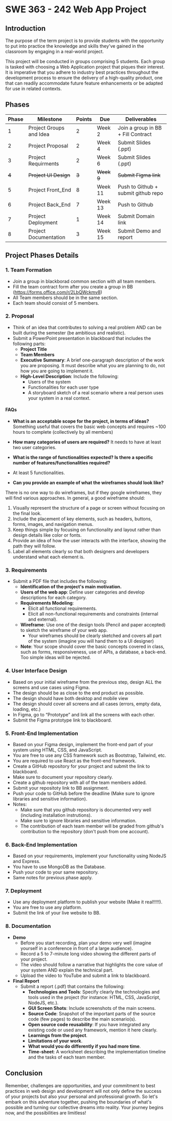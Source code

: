 # SWE 363 - 242 Web App Project

## Introduction

The purpose of the term project is to provide students with the opportunity to put into practice the knowledge and skills they've gained in the classroom by engaging in a real-world project.

This project will be conducted in groups comprising 5 students. Each group is tasked with choosing a Web Application project that piques their interest. It is imperative that you adhere to industry best practices throughout the development process to ensure the delivery of a high-quality product, one that can readily accommodate future feature enhancements or be adapted for use in related contexts.

## Phases

| Phase              | Milestone                   | Points | Due     | Deliverables                           |
|--------------------|-----------------------------|--------|---------|----------------------------------------|
| 1                  | Project Groups and Idea     | 2      | Week 2  | Join a group in BB + Fill Contract     |
| 2                  | Project Proposal            | 2      | Week 4  | Submit Slides (.ppt)                   |
| 3                  | Project Requirments         | 2      | Week 6  | Submit Slides (.ppt)                   |
|~~4~~               | ~~Project UI Design~~       |~~3~~   |~~Week 9~~| ~~Submit Figma link~~                  |~~
| 5                  | Project Front_End           | 8      | Week 11 | Push to Github + submit github repo    |
| 6                  | Project Back_End            | 7      | Week 13 | Push to Github                         |
| 7                  | Project Deployment          | 1      | Week 14 | Submit Domain link                     |
| 8                  | Project Documentation       | 3      | Week 15 | Submit Demo and report                 |

## Project Phases Details

### 1. Team Formation
- Join a group in blackborad common section with all team members.
- Fill the team contract form after you create a group in BB (https://forms.office.com/r/2LbQWckmv8) 
- All Team members should be in the same section. 
- Each team should consist of 5 members. 
  
### 2. Proposal
- Think of an idea that contributes to solving a real problem AND can be built during the semester (be ambitious and realistic).
- Submit a PowerPoint presentation in blackboard that includes the following parts:
  - **Project Title**
  - **Team Members**
  - **Executive Summary**: A brief one-paragraph description of the work you are proposing. It must describe what you are planning to do, not how you are going to implement it.
  - **High-Level Description**: Include the following:
    - Users of the system
    - Functionalities for each user type
    - A storyboard sketch of a real scenario where a real person uses your system in a real context.
   
#### FAQs

- **What is an acceptable scope for the project, in terms of ideas?**
Something useful that covers the basic web concepts and requires ~100 hours to complete (collectively by all members)

- **How many categories of users are required?** It needs to have at least two user categories.

- **What is the range of functionalities expected? Is there a specific number of features/functionalities required?** 
- At least 5 functionalities.

- **Can you provide an example of what the wireframes should look like?**

There is no one way to do wireframes, but if they google wireframes, they will find various approaches. In general, a good wireframe should:

1. Visually represent the structure of a page or screen without focusing on the final look.
2. Include the placement of key elements, such as headers, buttons, forms, images, and navigation menus.
3. Keep things simple by focusing on functionality and layout rather than design details like color or fonts.
4. Provide an idea of how the user interacts with the interface, showing the path they will follow.
5. Label all elements clearly so that both designers and developers understand what each element is.


### 3. Requirements
- Submit a PDF file that includes the following:
  - **Identification of the project's main motivation.**
  - **Users of the web app**: Define user categories and develop descriptions for each category.
  - **Requirements Modeling**:
    - Elicit all functional requirements.
    - Elicit all non-functional requirements and constraints (internal and external).
  - **Wireframe**: Use one of the design tools (Pencil and paper accepted) to sketch the wireframe of your web app.
    - Your wireframes should be clearly sketched and covers all part of the system (imagine you will hand them to a UI designer)
  - **Note**: Your scope should cover the basic concepts covered in class, such as forms, responsiveness, use of APIs, a database, a back-end. Too simple ideas will be rejected.

### 4. User Interface Design
- Based on your initial wireframe from the previous step, design ALL the screens and use cases using Figma.
- The design should be as close to the end product as possible.
- The design should have both desktop and mobile view
- The design should cover all screens and all cases (errors, empty data, loading, etc.)
- In Figma, go to “Prototype” and link all the screens with each other.
- Submit the Figma prototype link to blackboard.

### 5. Front-End Implementation
- Based on your Figma design, implement the front-end part of your system using HTML, CSS, and JavaScript.
- You are free to use any CSS framework such as Bootstrap, Tailwind, etc.
- You are required to use React as the front-end framework.
- Create a GitHub repository for your project and submit the link to blackboard.
- Make sure to document your repository clearly.
- Create a github repository with all of the team members added.
- Submit your repositoty link to BB assignment.
- Push your code to GitHub before the deadline (Make sure to ignore libraries and sensitive information).
- Notes:
  - Make sure that you github repository is documented very well (including installation instrutions).
  - Make sure to ignore libraries and sensitive information.
  - The contribution of each team member will be graded from github's contribution to the repository (don't push from one account).


### 6. Back-End Implementation
- Based on your requirements, implement your functionality using NodeJS and Express.
- You have to use MongoDB as the Database. 
- Push your code to your same repository.
- Same notes for previous phase apply.

### 7. Deployment
- Use any deployment platform to publish your website (Make it real!!!!!).
- You are free to use any platform.
- Submit the link of your live website to BB.

### 8. Documentation
- **Demo**
  - Before you start recording, plan your demo very well (imagine yourself in a conference in front of a large audience).
  - Record a 5 to 7-minute long video showing the different parts of your project.
  - The video should follow a narrative that highlights the core value of your system AND explain the technical part.
  - Upload the video to YouTube and submit a link to blackboard.
- **Final Report**
  - Submit a report (.pdf) that contains the following:
    - **Technologies and Tools**: Specify clearly the technologies and tools used in the project (for instance: HTML, CSS, JavaScript, NodeJS, etc.).
    - **GUI Screen Shots**: Include screenshots of the main screens.
    - **Source Code**: Snapshot of the important parts of the source code (few pages) to describe the main scenario(s).
    - **Open source code reusability**: If you have integrated any existing code or used any framework, mention it here clearly.
    - **Learnings from the project**.
    - **Limitations of your work**.
    - **What would you do differently if you had more time**.
    - **Time-sheet**: A worksheet describing the implementation timeline and the tasks of each team member.

## Conclusion

Remember, challenges are opportunities, and your commitment to best practices in web design and development will not only define the success of your projects but also your personal and professional growth. So let's embark on this adventure together, pushing the boundaries of what's possible and turning our collective dreams into reality. Your journey begins now, and the possibilities are limitless!
